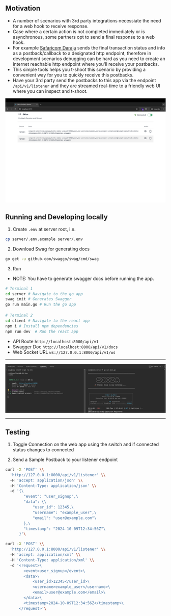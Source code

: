 ## Motivation

- A number of scenarios with 3rd party integrations necessiate the need for a web hook to receive response.
- Case where a certain action is not completed immediately or is asynchronous, some partners opt to send a final response to a web hook.
- For example [Safaricom Daraja](https://developer.safaricom.co.ke/) sends the final transaction status and info as a postback/callback to a designated http endpoint, therefore in development scenarios debugging can be hard as you need to create an internet reachable http endpoint where you'll receive your postbacks.
- This simple tools helps you t-shoot this scenario by providing a convenient way for you to quickly receive this postbacks.
- Have your 3rd party send the postbacks to this app via the endpoint `/api/v1/listener` and they are streamed real-time to a friendly web UI where you can inspect and t-shoot.

![A Screenshot of the Running Frontend on Browser](https://github.com/ItsCosmas/skiza/blob/main/demo/webpage.png) <br />

## Running and Developing locally

1. Create `.env` at server root, i.e.

```sh
cp server/.env.example server/.env
```

2. Download Swag for generating docs

```sh
go get -u github.com/swaggo/swag/cmd/swag
```

3. Run

- NOTE: You have to generate swagger docs before running the app.

```sh
# Terminal 1
cd server # Navigate to the go app
swag init # Generates Swagger
go run main.go # Run the go app

# Terminal 2
cd client # Navigate to the react app
npm i # Install npm dependencies
npm run dev  # Run the react app
```

- API Route `http://localhost:8000/api/v1`
- Swagger Doc `http://localhost:8000/api/v1/docs`
- Web Socket URL `ws://127.0.0.1:8000/api/v1/ws`

---

![A Screenshot of the Running Frontend and Backend on Terminal](https://github.com/ItsCosmas/skiza/blob/main/demo/terminal.png) <br />

---

## Testing

1. Toggle Connection on the web app using the switch and if connected status changes to connected

2. Send a Sample Postback to your listener endpoint

```sh
curl -X 'POST' \\
  'http://127.0.0.1:8000/api/v1/listener' \\
  -H 'accept: application/json' \\
  -H 'Content-Type: application/json' \\
  -d '{\
        "event": "user_signup",\
        "data": {\
            "user_id": 12345,\
            "username": "example_user",\
            "email": "user@example.com"\
        },\
        "timestamp": "2024-10-09T12:34:56Z"\
      }'\
```

```sh
curl -X 'POST' \\
  'http://127.0.0.1:8000/api/v1/listener' \\
  -H 'accept: application/xml' \\
  -H 'Content-Type: application/xml' \\
  -d '<request>\
        <event>user_signup</event>\
        <data>\
            <user_id>12345</user_id>\
            <username>example_user</username>\
            <email>user@example.com</email>\
        </data>\
        <timestamp>2024-10-09T12:34:56Z</timestamp>\
      </request>'\
```
